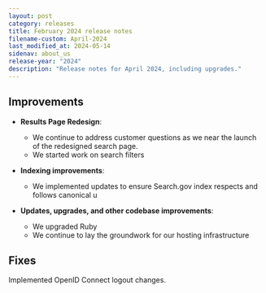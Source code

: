 ```yaml
---
layout: post
category: releases
title: February 2024 release notes
filename-custom: April-2024
last_modified_at: 2024-05-14
sidenav: about_us
release-year: "2024"
description: "Release notes for April 2024, including upgrades."
---
```

## Improvements

* **Results Page Redesign**: 
    * We continue to address customer questions as we near the launch of the redesigned search page.
     * We started work on search filters	
    
* **Indexing improvements**:
    * We implemented updates to ensure Search.gov index respects and follows canonical u

      
* **Updates, upgrades, and other codebase improvements**: 
  * We upgraded Ruby 
  * We continue to lay the groundwork for our hosting infrastructure

## Fixes

Implemented OpenID Connect logout changes.
  
